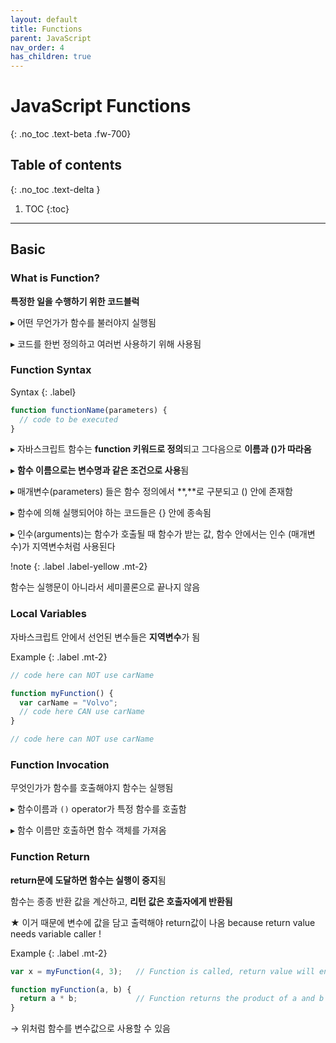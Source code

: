 ```yaml
---
layout: default
title: Functions
parent: JavaScript
nav_order: 4
has_children: true
---
```


# JavaScript Functions
{: .no_toc .text-beta .fw-700}

## Table of contents
{: .no_toc .text-delta }

1. TOC
{:toc}

---

## Basic

### What is Function?

**특정한 일을 수행하기 위한 코드블럭**

&#9656; 어떤 무언가가 함수를 불러야지 실행됨

&#9656; 코드를 한번 정의하고 여러번 사용하기 위해 사용됨

### Function Syntax

Syntax
{: .label}
```js
function functionName(parameters) {
  // code to be executed
}
```

&#9656; 자바스크립트 함수는 **function 키워드로 정의**되고 그다음으로 **이름과 ()가 따라옴**

&#9656; **함수 이름으로는 변수명과 같은 조건으로 사용**됨

&#9656; 매개변수(parameters) 들은  함수 정의에서 **,**로 구분되고 () 안에 존재함

&#9656; 함수에 의해 실행되어야 하는 코드들은 {} 안에 종속됨

&#9656; 인수(arguments)는 함수가 호출될 때 함수가 받는 값, 함수 안에서는 인수 (매개변수)가 지역변수처럼 사용된다

!note
{: .label .label-yellow .mt-2}
<div class="code-example" markdown="1">
함수는 실행문이 아니라서 세미콜론으로 끝나지 않음
</div>

### Local Variables

자바스크립트 안에서 선언된 변수들은 **지역변수**가 됨

Example
{: .label .mt-2}
```js
// code here can NOT use carName

function myFunction() {
  var carName = "Volvo";
  // code here CAN use carName
}

// code here can NOT use carName
```

### Function Invocation

무엇인가가 함수를 호출해야지 함수는 실행됨

&#9656; 함수이름과 `()` operator가 특정 함수를 호출함

&#9656; 함수 이름만 호출하면 함수 객체를 가져옴

### Function Return

**return문에 도달하면 함수는 실행이 중지**됨

함수는 종종 반환 값을 계산하고, **리턴 값은 호출자에게 반환됨**

★ 이거 때문에 변수에 값을 담고 출력해야 return값이 나옴 because return value needs variable caller !

Example
{: .label .mt-2}
```js
var x = myFunction(4, 3);   // Function is called, return value will end up in x

function myFunction(a, b) {
  return a * b;             // Function returns the product of a and b
}
```

&#8594; 위처럼 함수를 변수값으로 사용할 수 있음

